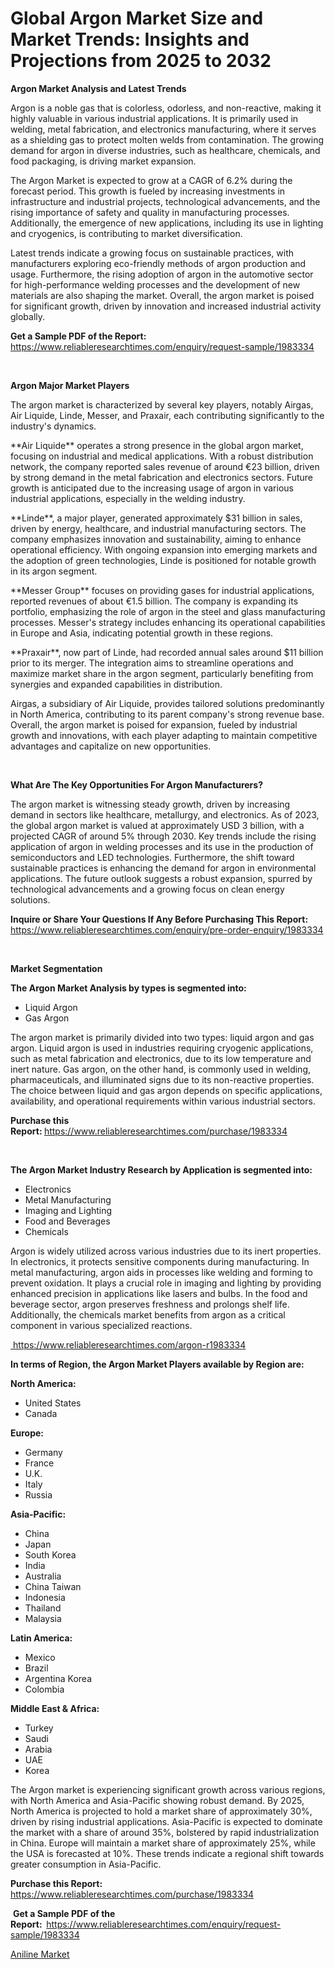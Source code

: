 <p><h1>Global Argon Market Size and Market Trends: Insights and Projections from 2025 to 2032</h1></p><p><strong>Argon Market Analysis and Latest Trends</strong></p>
<p><p>Argon is a noble gas that is colorless, odorless, and non-reactive, making it highly valuable in various industrial applications. It is primarily used in welding, metal fabrication, and electronics manufacturing, where it serves as a shielding gas to protect molten welds from contamination. The growing demand for argon in diverse industries, such as healthcare, chemicals, and food packaging, is driving market expansion.</p><p>The Argon Market is expected to grow at a CAGR of 6.2% during the forecast period. This growth is fueled by increasing investments in infrastructure and industrial projects, technological advancements, and the rising importance of safety and quality in manufacturing processes. Additionally, the emergence of new applications, including its use in lighting and cryogenics, is contributing to market diversification.</p><p>Latest trends indicate a growing focus on sustainable practices, with manufacturers exploring eco-friendly methods of argon production and usage. Furthermore, the rising adoption of argon in the automotive sector for high-performance welding processes and the development of new materials are also shaping the market. Overall, the argon market is poised for significant growth, driven by innovation and increased industrial activity globally.</p></p>
<p><strong>Get a Sample PDF of the Report:&nbsp;</strong> <a href="https://www.reliableresearchtimes.com/enquiry/request-sample/1983334?utm_campaign=2273&utm_medium=2&utm_source=Github&utm_content=ia&utm_term=01042025&utm_id=argon">https://www.reliableresearchtimes.com/enquiry/request-sample/1983334</a></p>
<p>&nbsp;</p>
<p><strong>Argon Major Market Players</strong></p>
<p><p>The argon market is characterized by several key players, notably Airgas, Air Liquide, Linde, Messer, and Praxair, each contributing significantly to the industry's dynamics. </p><p>**Air Liquide** operates a strong presence in the global argon market, focusing on industrial and medical applications. With a robust distribution network, the company reported sales revenue of around €23 billion, driven by strong demand in the metal fabrication and electronics sectors. Future growth is anticipated due to the increasing usage of argon in various industrial applications, especially in the welding industry.</p><p>**Linde**, a major player, generated approximately $31 billion in sales, driven by energy, healthcare, and industrial manufacturing sectors. The company emphasizes innovation and sustainability, aiming to enhance operational efficiency. With ongoing expansion into emerging markets and the adoption of green technologies, Linde is positioned for notable growth in its argon segment.</p><p>**Messer Group** focuses on providing gases for industrial applications, reported revenues of about €1.5 billion. The company is expanding its portfolio, emphasizing the role of argon in the steel and glass manufacturing processes. Messer's strategy includes enhancing its operational capabilities in Europe and Asia, indicating potential growth in these regions.</p><p>**Praxair**, now part of Linde, had recorded annual sales around $11 billion prior to its merger. The integration aims to streamline operations and maximize market share in the argon segment, particularly benefiting from synergies and expanded capabilities in distribution.</p><p>Airgas, a subsidiary of Air Liquide, provides tailored solutions predominantly in North America, contributing to its parent company's strong revenue base. Overall, the argon market is poised for expansion, fueled by industrial growth and innovations, with each player adapting to maintain competitive advantages and capitalize on new opportunities.</p></p>
<p>&nbsp;</p>
<p><strong>What Are The Key Opportunities For Argon Manufacturers?</strong></p>
<p><p>The argon market is witnessing steady growth, driven by increasing demand in sectors like healthcare, metallurgy, and electronics. As of 2023, the global argon market is valued at approximately USD 3 billion, with a projected CAGR of around 5% through 2030. Key trends include the rising application of argon in welding processes and its use in the production of semiconductors and LED technologies. Furthermore, the shift toward sustainable practices is enhancing the demand for argon in environmental applications. The future outlook suggests a robust expansion, spurred by technological advancements and a growing focus on clean energy solutions.</p></p>
<p><strong>Inquire or Share Your Questions If Any Before Purchasing This Report:</strong> <a href="https://www.reliableresearchtimes.com/enquiry/pre-order-enquiry/1983334?utm_campaign=2273&utm_medium=2&utm_source=Github&utm_content=ia&utm_term=01042025&utm_id=argon">https://www.reliableresearchtimes.com/enquiry/pre-order-enquiry/1983334</a></p>
<p>&nbsp;</p>
<p><strong>Market Segmentation</strong></p>
<p><strong>The Argon Market Analysis by types is segmented into:</strong></p>
<p><ul><li>Liquid Argon</li><li>Gas Argon</li></ul></p>
<p><p>The argon market is primarily divided into two types: liquid argon and gas argon. Liquid argon is used in industries requiring cryogenic applications, such as metal fabrication and electronics, due to its low temperature and inert nature. Gas argon, on the other hand, is commonly used in welding, pharmaceuticals, and illuminated signs due to its non-reactive properties. The choice between liquid and gas argon depends on specific applications, availability, and operational requirements within various industrial sectors.</p></p>
<p><strong>Purchase this Report:&nbsp;</strong><a href="https://www.reliableresearchtimes.com/purchase/1983334?utm_campaign=2273&utm_medium=2&utm_source=Github&utm_content=ia&utm_term=01042025&utm_id=argon">https://www.reliableresearchtimes.com/purchase/1983334</a></p>
<p>&nbsp;</p>
<p><strong>The Argon Market Industry Research by Application is segmented into:</strong></p>
<p><ul><li>Electronics</li><li>Metal Manufacturing</li><li>Imaging and Lighting</li><li>Food and Beverages</li><li>Chemicals</li></ul></p>
<p><p>Argon is widely utilized across various industries due to its inert properties. In electronics, it protects sensitive components during manufacturing. In metal manufacturing, argon aids in processes like welding and forming to prevent oxidation. It plays a crucial role in imaging and lighting by providing enhanced precision in applications like lasers and bulbs. In the food and beverage sector, argon preserves freshness and prolongs shelf life. Additionally, the chemicals market benefits from argon as a critical component in various specialized reactions.</p></p>
<p><a href="https://www.reliableresearchtimes.com/argon-r1983334?utm_campaign=2273&utm_medium=2&utm_source=Github&utm_content=ia&utm_term=01042025&utm_id=argon">&nbsp;https://www.reliableresearchtimes.com/argon-r1983334</a></p>
<p><strong>In terms of Region, the Argon Market Players available by Region are:</strong></p>
<p>
    <p> <strong> North America: </strong>
        <ul>
            <li>United States</li>
            <li>Canada</li>
        </ul>
        </p> 
    <p> <strong> Europe: </strong>
        <ul>
            <li>Germany</li>
            <li>France</li>
            <li>U.K.</li>
            <li>Italy</li>
            <li>Russia</li>
        </ul>
        </p> 
    <p> <strong> Asia-Pacific: </strong>
        <ul>
            <li>China</li>
            <li>Japan</li>
            <li>South Korea</li>
            <li>India</li>
            <li>Australia</li>
            <li>China Taiwan</li>
            <li>Indonesia</li>
            <li>Thailand</li>
            <li>Malaysia</li>
        </ul>
        </p> 
    <p> <strong> Latin America: </strong>
        <ul>
            <li>Mexico</li>
            <li>Brazil</li>
            <li>Argentina Korea</li>
            <li>Colombia</li>
        </ul>
        </p> 
    <p> <strong> Middle East & Africa: </strong>
        <ul>
            <li>Turkey</li>
            <li>Saudi</li>
            <li>Arabia</li>
            <li>UAE</li>
            <li>Korea</li>
        </ul>
    </p>
    </p>
<p><p>The Argon market is experiencing significant growth across various regions, with North America and Asia-Pacific showing robust demand. By 2025, North America is projected to hold a market share of approximately 30%, driven by rising industrial applications. Asia-Pacific is expected to dominate the market with a share of around 35%, bolstered by rapid industrialization in China. Europe will maintain a market share of approximately 25%, while the USA is forecasted at 10%. These trends indicate a regional shift towards greater consumption in Asia-Pacific.</p></p>
<p><strong>Purchase this Report: </strong><a href="https://www.reliableresearchtimes.com/purchase/1983334?utm_campaign=2273&utm_medium=2&utm_source=Github&utm_content=ia&utm_term=01042025&utm_id=argon">https://www.reliableresearchtimes.com/purchase/1983334</a></p>
<p>&nbsp;<strong>Get a Sample PDF of the Report:&nbsp;&nbsp;</strong><a href="https://www.reliableresearchtimes.com/enquiry/request-sample/1983334?utm_campaign=2273&utm_medium=2&utm_source=Github&utm_content=ia&utm_term=01042025&utm_id=argon">https://www.reliableresearchtimes.com/enquiry/request-sample/1983334</a></p>
<p><strong></strong></p>
<p><p><a href="https://github.com/tambraunrue691969/Market-Research-Report-List-1/blob/main/aniline-market.md?utm_campaign=2273&utm_medium=2&utm_source=Github&utm_content=ia&utm_term=01042025&utm_id=argon">Aniline Market</a></p></p>
